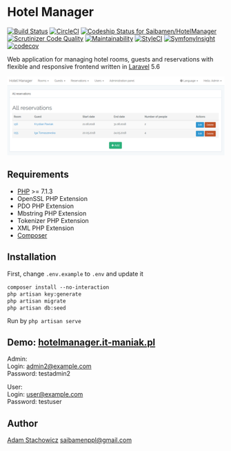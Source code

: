 # Hotel Manager

[![Build Status](https://travis-ci.org/Saibamen/HotelManager.svg)](https://travis-ci.org/Saibamen/HotelManager)
[![CircleCI](https://circleci.com/gh/Saibamen/HotelManager.svg?style=shield)](https://circleci.com/gh/Saibamen/HotelManager)
[![Codeship Status for Saibamen/HotelManager](https://app.codeship.com/projects/4b76fb80-a887-0135-d285-4ac701b81e22/status)](https://app.codeship.com/projects/256229)
[![Scrutinizer Code Quality](https://scrutinizer-ci.com/g/Saibamen/HotelManager/badges/quality-score.png)](https://scrutinizer-ci.com/g/Saibamen/HotelManager/)
[![Maintainability](https://api.codeclimate.com/v1/badges/67e663aaa3bc230a2888/maintainability)](https://codeclimate.com/github/Saibamen/HotelManager/maintainability)
[![StyleCI](https://styleci.io/repos/77186372/shield)](https://styleci.io/repos/77186372)
[![SymfonyInsight](https://insight.symfony.com/projects/37d84994-c778-4373-94f2-a3218c22f96d/mini.svg)](https://insight.symfony.com/projects/37d84994-c778-4373-94f2-a3218c22f96d)
[![codecov](https://codecov.io/gh/Saibamen/HotelManager/branch/master/graph/badge.svg)](https://codecov.io/gh/Saibamen/HotelManager)

Web application for managing hotel rooms, guests and reservations with flexible and responsive frontend written in [Laravel](https://laravel.com) 5.6

![All reservations](github_images/all_reservations.PNG)

## Requirements

* [PHP](http://php.net) >= 7.1.3
* OpenSSL PHP Extension
* PDO PHP Extension
* Mbstring PHP Extension
* Tokenizer PHP Extension
* XML PHP Extension
* [Composer](https://getcomposer.org)

## Installation

First, change `.env.example` to `.env` and update it

```
composer install --no-interaction
php artisan key:generate
php artisan migrate
php artisan db:seed
```

Run by `php artisan serve`

## Demo: [hotelmanager.it-maniak.pl](http://hotelmanager.it-maniak.pl)

Admin:<br />
Login: admin2@example.com<br />
Password: testadmin2

User:<br />
Login: user@example.com<br />
Password: testuser

## Author

[Adam Stachowicz](https://github.com/Saibamen) <saibamenppl@gmail.com>
